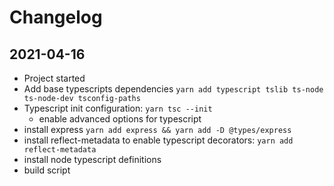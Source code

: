 # Changelog

## 2021-04-16

- Project started
- Add base typescripts dependencies `yarn add typescript tslib ts-node ts-node-dev tsconfig-paths`
- Typescript init configuration: `yarn tsc --init`
  - enable advanced options for typescript
- install express `yarn add express && yarn add -D @types/express`
- install reflect-metadata to enable typescript decorators: `yarn add reflect-metadata`
- install node typescript definitions
- build script